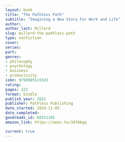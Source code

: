 ```yaml
---
layout: book
title: "The Pathless Path"
subtitle: "Imagining a New Story For Work and Life"
author:
author_last: Millerd
slug: millerd-the-pathless-path
type: nonfiction
cover: 
series: 
part: 
genres:
- philosophy
- psychology
- business
- productivity
isbn: 9798985515343
rating: 
pages: 222
format: kindle
publish_year: 2022
publisher: Pathless Publishing
date_started: 2024-11-05
date_completed: 
goodreads_id: 60151185
amazon_link: https://amzn.to/3ATAbgq

current: true
---
```

